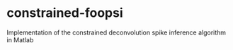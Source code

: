 # constrained-foopsi
Implementation of the constrained deconvolution spike inference algorithm in Matlab
